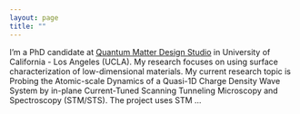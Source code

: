 ```yaml
---
layout: page 
title: ""  
---
```


I’m a PhD candidate at [Quantum Matter Design Studio](https://sites.google.com/g.ucla.edu/quantum/) in University of California - Los Angeles (UCLA). 
  My research focuses on using surface characterization of low-dimensional materials. My current research topic is Probing the Atomic-scale Dynamics of a Quasi-1D Charge Density Wave System
by in-plane Current-Tuned Scanning Tunneling Microscopy and Spectroscopy (STM/STS). The project uses STM ...
